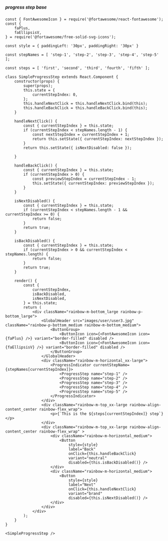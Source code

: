 ##### progress step base

    const { FontAwesomeIcon } = require('@fortawesome/react-fontawesome');
    const {
        faPlus,
        faEllipsisV,
    } = require('@fortawesome/free-solid-svg-icons');

    const style = { paddingLeft: '30px', paddingRight: '30px' }

    const stepNames = [ 'step-1', 'step-2', 'step-3', 'step-4', 'step-5' ];

    const steps = [ 'first', 'second', 'third', 'fourth', 'fifth' ];

    class SimpleProgressStep extends React.Component {
        constructor(props) {
            super(props);
            this.state = {
                currentStepIndex: 0,
            };
            this.handleNextClick = this.handleNextClick.bind(this);
            this.handleBackClick = this.handleBackClick.bind(this);
        }

        handleNextClick() {
            const { currentStepIndex } = this.state;
            if (currentStepIndex < stepNames.length - 1) {
                const nextStepIndex = currentStepIndex + 1;
                return this.setState({ currentStepIndex: nextStepIndex });
            }
            return this.setState({ isNextDisabled: false });

        }

        handleBackClick() {
            const { currentStepIndex } = this.state;
            if (currentStepIndex > 0) {
                const previewStepIndex = currentStepIndex - 1;
                this.setState({ currentStepIndex: previewStepIndex });
            }
        }

        isNextDisabled() {
            const { currentStepIndex } = this.state;
            if (currentStepIndex < stepNames.length - 1 && currentStepIndex >= 0) {
                return false;
            }
            return true;
        }

        isBackDisabled() {
            const { currentStepIndex } = this.state;
            if (currentStepIndex > 0 && currentStepIndex < stepNames.length) {
                return false;
            }
            return true;
        }

        render() {
            const {
                currentStepIndex,
                isBackDisabled,
                isNextDisabled,
            } = this.state;
            return (
                <div className="rainbow-m-bottom_large rainbow-p-bottom_large">
                    <GlobalHeader src="images/user/user3.jpg" className="rainbow-p-bottom_medium rainbow-m-bottom_medium">
                        <ButtonGroup>
                            <ButtonIcon icon={<FontAwesomeIcon icon={faPlus} />} variant="border-filled" disabled />
                            <ButtonIcon icon={<FontAwesomeIcon icon={faEllipsisV} />} variant="border-filled" disabled />
                        </ButtonGroup>
                    </GlobalHeader>
                    <div className="rainbow-m-horizontal_xx-large">
                        <ProgressIndicator currentStepName={stepNames[currentStepIndex]}>
                            <ProgressStep name="step-1" />
                            <ProgressStep name="step-2" />
                            <ProgressStep name="step-3" />
                            <ProgressStep name="step-4" />
                            <ProgressStep name="step-5" />
                        </ProgressIndicator>
                    </div>
                    <div className="rainbow-m-top_xx-large rainbow-align-content_center rainbow-flex_wrap">
                        <p>{`This is the ${steps[currentStepIndex]} step`}</p>
                    </div>
                    <div className="rainbow-m-top_xx-large rainbow-align-content_center rainbow-flex_wrap" >
                        <div className="rainbow-m-horizontal_medium">
                            <Button
                                style={style}
                                label="Back"
                                onClick={this.handleBackClick}
                                variant="neutral"
                                disabled={this.isBackDisabled()} />
                        </div>
                        <div className="rainbow-m-horizontal_medium">
                            <Button
                                style={style}
                                label="Next"
                                onClick={this.handleNextClick}
                                variant="brand"
                                disabled={this.isNextDisabled()} />
                        </div>
                    </div>
                </div>
            );
        }
    }

    <SimpleProgressStep />
